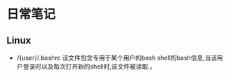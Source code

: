 # 日常笔记

## Linux

- /{user}/.bashrc 该文件包含专用于某个用户的bash shell的bash信息,当该用户登录时以及每次打开新的shell时,该文件被读取.。

  


